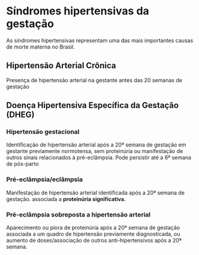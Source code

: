# Síndromes hipertensivas da gestação
As síndromes hipertensivas representam uma das mais importantes causas de morte materna no Brasil. 

## Hipertensão Arterial Crônica
Presença de hipertensão arterial na gestante antes das 20 semanas de gestação

## Doença Hipertensiva Específica da Gestação (DHEG)
### Hipertensão gestacional
Identificação de hipertensão arterial após a 20ª semana de gestação em gestante previamente normotensa, sem proteinúria ou manifestação de outros sinais relacionados à pré-eclâmpsia. Pode persistir até a 6ª semana de pós-parto

### Pré-eclâmpsia/eclâmpsia
Manifestação de hipertensão arterial identificada após a 20ª semana de gestação. associada a **proteinúria significativa.**


### Pré-eclâmpsia sobreposta a hipertensão arterial
Aparecimento ou piora de proteinúria após a 20ª semana de gestação associada a um quadro de hipertensão previamente diagnosticada, ou aumento de doses/associação de outros anti-hipertensivos após a 20ª semana.


<!--stackedit_data:
eyJoaXN0b3J5IjpbLTUyMDk3NzUxMl19
-->